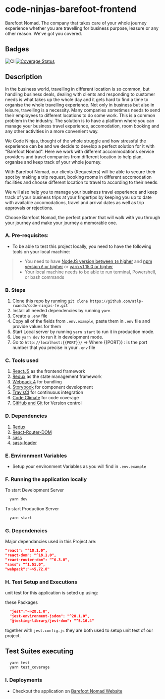# code-ninjas-barefoot-frontend

Barefoot Nomad. The company that takes care of your whole journey experience whether you are travelling for business purpose, leasure or any other reason. We've got you covered.
## Badges

![CI](https://github.com/atlp-rwanda/c4-barefoot-frontend/workflows/CI/badge.svg?)
[![Coverage Status](https://coveralls.io/repos/github/atlp-rwanda/code-ninjas-fe/badge.svg?branch=develop)](https://coveralls.io/github/atlp-rwanda/code-ninjas-fe?branch=develop)
## Description

In the business world, travelling in different location is so common, but handling business deals, dealing with clients and responding to customer needs is what takes up the whole day and it gets hard to find a time to organise the whole travelling experience. Not only in business but also in leisure, travelling is a necessity. Many companies sometimes needs to send their employees to different locations to do some work. This is a common problem in the industry. The solution is to have a platform where you can manage your business travel experience, accomodation, room booking and any other activities in a more convenient way.

We Code Ninjas, thought of the whole struggle and how stressful the experience can be and we decide to develop a perfect solution for it with "Barefoot Nomad". Here we work with different accommodations service providers and travel companies from different location to help plan, organise and keep track of your whole journey.

With Barefoot Nomad, our clients (Requesters) will be able to secure their spot by making a trip request, booking rooms in different accomodation facilities and choose different location to travel to according to their needs.

We will also help you to manage your business travel experience and keep track of your business trips at your fingertips by keeping you up to date with available accomodations, travel and arrival dates as well as trip approvals or rejections.

Choose Barefoot Nomad, the perfect partner that will walk with you through your journey and make your journey a memorable one.

### A. Pre-requisites:
* To be able to test this project locally, you need to have the following tools on your local machine:
> * You need to have [NodeJS version between `16` higher](https://nodejs.org/en/) and [npm version `6` or higher](https://www.npmjs.com/) or [yarn v1.15.0 or higher](https://yarnpkg.com/getting-started/install)
> * Your local machine needs to be able to run terminal, Powershell, or bash commands
### B. Steps
1. Clone this repo by running `git clone https://github.com/atlp-rwanda/code-ninjas-fe.git`
2. Install all needed dependencies by running `yarn`
3. Create a `.env` file
4. Copy all of the fields from `.env.example`, paste them in `.env` file and provide values for them
5. Start Local server by running `yarn start` to run it in production mode.
6. Use `yarn dev` to run it in development mode.
7. Go to `http://localhost:{{PORT}}/`   => Where {{PORT}} : is the port number that you precise in your `.env` file

### C. Tools used
1. [ReactJS](https://reactjs.org/) as the frontend framework
2. [Redux](https://redux.js.org/) as the state management framework
3. [Webpack 4](https://webpack.js.org/) for bundling
4. [Storybook](https://storybook.js.org/) for component development
5. [TravisCI](https://travis-ci.org/) for continuous integration
6. [Code Climate](https://codeclimate.com/) for code coverage
7. [GitHub and Git](https://github.com/) for Version control

### D. Dependencies
1. [Redux](https://www.npmjs.com/package/redux)
2. [React-Router-DOM](https://www.npmjs.com/package/react-router-dom)
3. [sass](https://www.npmjs.com/package/sass)
4. [sass-loader](https://www.npmjs.com/package/sass-loader)

### E. Environment Variables

* Setup your environment Variables as you will find in `.env.example`
### F. Running the application locally

  To start Development Server

```bash
  yarn dev
```

  To start Production Server

```bash
  yarn start
```

### G. Dependencies

Major dependancies used in this Project are:

```json
"react": "^18.1.0",
"react-dom": "^18.1.0",
"react-router-dom": "^6.3.0",
"sass": "^1.51.0",
"webpack":"~>5.72.0"
```

### H. Test Setup and Executions

unit test for this application is seted up using:

these Packages

```json
  "jest":"~>28.1.0",
  "jest-environment-jsdom": "^28.1.0",
  "@testing-library/jest-dom": "^5.16.4"
```

together with `jest.config.js` they are both used to setup unit test of our project.

## Test Suites executing

```bash
  yarn test
  yarn test_coverage
```

### I. Deployments
- Checkout the application on [Barefoot Nomad Website](code-ninajs-fe.vercel.app)
